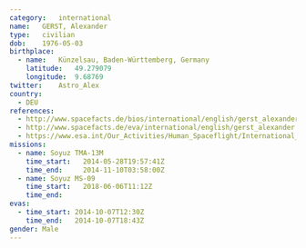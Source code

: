 ```yaml
---
category:	international
name:	GERST, Alexander
type:	civilian
dob:	1976-05-03
birthplace:
  - name:	Künzelsau, Baden-Württemberg, Germany
    latitude:	49.279079
    longitude:	9.68769
twitter:	Astro_Alex
country:
  - DEU
references:
  - http://www.spacefacts.de/bios/international/english/gerst_alexander.htm
  - http://www.spacefacts.de/eva/international/english/gerst_alexander.htm
  - https://www.esa.int/Our_Activities/Human_Spaceflight/International_Space_Station/Follow_the_launch_and_docking_of_ESA_astronaut_Alexander_Gerst
missions:
  - name: Soyuz TMA-13M
    time_start:   2014-05-28T19:57:41Z
    time_end:     2014-11-10T03:58:00Z
  - name: Soyuz MS-09
    time_start:   2018-06-06T11:12Z
    time_end:
evas:
  - time_start: 2014-10-07T12:30Z
    time_end:   2014-10-07T18:43Z
gender:	Male
---
```

